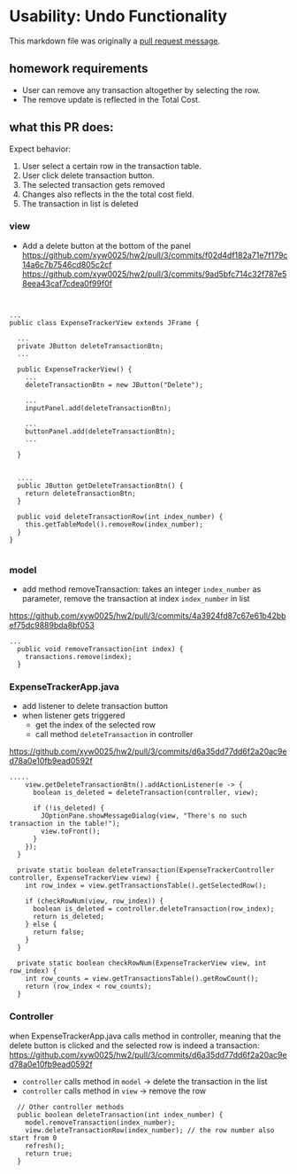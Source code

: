 # Usability: Undo Functionality
This markdown file was originally a [pull request message](https://github.com/xyw0025/hw2/pull/3).

## homework requirements
- User can remove any transaction altogether by selecting the row. 
- The remove update is reflected in the Total Cost.



## what this PR does:
Expect behavior:
1. User select a certain row in the transaction table.
2. User click delete transaction button.
3. The selected transaction gets removed
4. Changes also reflects in the the total cost field. 
5. The transaction in list is deleted

### view 
- Add a delete button at the bottom of the panel
https://github.com/xyw0025/hw2/pull/3/commits/f02d4df182a71e7f179c14a6c7b7546cd805c2cf
https://github.com/xyw0025/hw2/pull/3/commits/9ad5bfc714c32f787e58eea43caf7cdea0f99f0f


```


...
public class ExpenseTrackerView extends JFrame {

  ...
  private JButton deleteTransactionBtn;
  ...  

  public ExpenseTrackerView() {
    ...
    deleteTransactionBtn = new JButton("Delete");

    ...
    inputPanel.add(deleteTransactionBtn);
  
    ...
    buttonPanel.add(deleteTransactionBtn);
    ...
  
  }


  ....
  public JButton getDeleteTransactionBtn() {
    return deleteTransactionBtn;
  }

  public void deleteTransactionRow(int index_number) {
    this.getTableModel().removeRow(index_number);
  }
}


```


### model 
- add method removeTransaction: takes an integer `index_number` as parameter, remove the transaction at index `index_number` in list

https://github.com/xyw0025/hw2/pull/3/commits/4a3924fd87c67e61b42bbef75dc9889bda8bf053


```
...
  public void removeTransaction(int index) {
    transactions.remove(index);
  }
```

### ExpenseTrackerApp.java
- add listener to delete transaction button
- when listener gets triggered
    - get the index of the selected row 
    - call method `deleteTransaction` in controller

https://github.com/xyw0025/hw2/pull/3/commits/d6a35dd77dd6f2a20ac9ed78a0e10fb9ead0592f

```
.....
    view.getDeleteTransactionBtn().addActionListener(e -> {
      boolean is_deleted = deleteTransaction(controller, view);

      if (!is_deleted) {
        JOptionPane.showMessageDialog(view, "There's no such transaction in the table!");
        view.toFront();
      }
    });
  } 

  private static boolean deleteTransaction(ExpenseTrackerController controller, ExpenseTrackerView view) {
    int row_index = view.getTransactionsTable().getSelectedRow();

    if (checkRowNum(view, row_index)) {
      boolean is_deleted = controller.deleteTransaction(row_index);
      return is_deleted;
    } else {
      return false;
    }
  }

  private static boolean checkRowNum(ExpenseTrackerView view, int row_index) {
    int row_counts = view.getTransactionsTable().getRowCount();
    return (row_index < row_counts);
  }
```

### Controller
when ExpenseTrackerApp.java calls method in controller, meaning that the delete button is clicked and the selected row is indeed a transaction:
https://github.com/xyw0025/hw2/pull/3/commits/d6a35dd77dd6f2a20ac9ed78a0e10fb9ead0592f
- `controller` calls method in `model` -> delete the transaction in the list
- `controller` calls method in `view` -> remove the row 

```
  // Other controller methods
  public boolean deleteTransaction(int index_number) {
    model.removeTransaction(index_number);
    view.deleteTransactionRow(index_number); // the row number also start from 0
    refresh();
    return true;
  }
```
